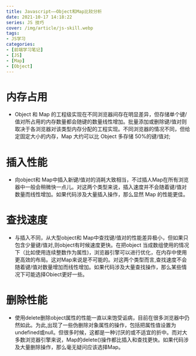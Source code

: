 ```yaml
---
title: Javascript——Object和Map比较分析
date: 2021-10-17 14:18:22
series: JS 技巧
cover: /img/article/js-skill.webp
tags:
- JS学习
categories:
- [前端学习笔记]
- [JS]
- [Map]
- [Object]
---
```


# 内存占用

* Object 和 Map 的工程级实现在不同浏览器间存在明显差异，但存储单个键/值对所占用的内存数量都会随键的数量线性增加。批量添加或删除键/值对则取决于各浏览器对该类型内存分配的工程实现。不同浏览器的情况不同，但给定固定大小的内存，Map 大约可以比 Object 多存储 50%的键/值对;

# 插入性能

* 向object和 Map中插入新键/值对的消耗大致相当，不过插人Map在所有浏览器中一般会稍微快一点儿。对这两个类型来说，插入速度并不会随着键/值对数量而线性增加。如果代码涉及大量插入操作，那么显然 Map 的性能更佳。

# 查找速度

* 与插入不同，从大型object和 Map中查找键/值对的性能差异极小，但如果只包含少量键/值对,则object有时候速度更快。在把object 当成数组使用的情况下（比如使用连续整数作为属性)，浏览器引擎可以进行优化，在内存中使用更高效的布局。这对Map来说是不可能的。对这两个类型而言,查找速度不会随着键/值对数量增加而线性增加。如果代码涉及大量查找操作，那么某些情况下可能选择Obiect更好一些。

# 删除性能

* 使用delete删除object属性的性能一直以来饱受诟病，目前在很多浏览器中仍然如此。为此,出现了一些伪删除对象属性的操作，包括把属性值设置为undefined或null。但很多时候，这都是一种讨厌的或不适宜的折中。而对大多数浏览器引擎来说，Map的delete()操作都比插入和查找更快。如果代码涉及大量删除操作，那么毫无疑问应该选择Map。